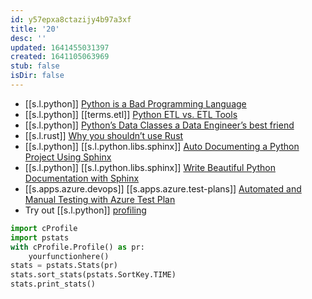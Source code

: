 ```yaml
---
id: y57epxa8ctazijy4b97a3xf
title: '20'
desc: ''
updated: 1641455031397
created: 1641105063969
stub: false
isDir: false
---
```



- [[s.l.python]] [Python is a Bad Programming Language][1]
- [[s.l.python]] [[terms.etl]] [Python ETL vs. ETL Tools][2]
- [[s.l.python]] [Python’s Data Classes a Data Engineer’s best friend][3]
- [[s.l.rust]] [Why you shouldn’t use Rust][4]
- [[s.l.python]] [[s.l.python.libs.sphinx]] [Auto Documenting a Python Project Using Sphinx][5]
- [[s.l.python]] [[s.l.python.libs.sphinx]] [Write Beautiful Python Documentation with Sphinx][6]
- [[s.apps.azure.devops]] [[s.apps.azure.test-plans]] [Automated and Manual Testing with Azure Test Plan][7]
- Try out [[s.l.python]] [profiling][8]

```python
import cProfile
import pstats
with cProfile.Profile() as pr:
    yourfunctionhere()
stats = pstats.Stats(pr)
stats.sort_stats(pstats.SortKey.TIME)
stats.print_stats()
```

[1]: https://medium.com/nerd-for-tech/python-is-a-bad-programming-language-2ab73b0bda5
[2]: https://towardsdatascience.com/python-etl-vs-etl-tools-9709171c9e58
[3]: https://medium.com/analytics-and-data/pythons-data-classes-a-data-engineer-s-best-friend-173617ee0941
[4]: https://preettheman.medium.com/why-you-shouldnt-use-rust-e55b6607e711
[5]: https://betterprogramming.pub/auto-documenting-a-python-project-using-sphinx-8878f9ddc6e9
[6]: https://python.plainenglish.io/documentation-with-sphinx-dd86bedb7512
[7]: https://youtu.be/LF0hmSysWCg
[8]: https://docs.python.org/3/library/profile.html
